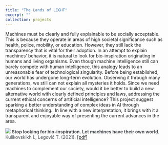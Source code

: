 ```yaml
---
title: "The Lands of LIGHT"
excerpt: ""
collection: projects
---
```

Machines must be clearly and fully explainable to be socially acceptable. This is because they operate in areas of high societal significance such as health, police, mobility, or education. However, they still lack the transparency that is vital for their adoption. 
In an attempt to explain machines’ behavior, it is natural to look for bio-inspiration originating in humans and living organisms. Even though machine intelligence still can barely compete with human intelligence, this analogy leads to an unreasonable fear of technological singularity.
Before being established, our world has undergone long-term evolution. Observing it through many generations, we still can not explain all mysteries it holds. Since we need machines to complement our society, would it be better to build a new alternative world with clearly defined principles and laws, addressing the current ethical concerns of artificial intelligence?
This project suggest sparking a better understanding of complex ideas in AI through metaphorical thinking.. In line with a new interpretation, it brings with it a transparent and enjoyable way of presenting the current advances in the area.

<img src='/images/LIGHTS_lands.png'>

<span style="color:#494e52">
<b>Stop looking for bio-inspiration. Let machines have their own world</b>.
Kulikovskikh I., Legović T. (2021). 
<span style="color:gray">
<a href="https://ilonakulikovskikh.github.io/files/kulikovskikh2021.pdf">[pdf]</a><br>


 <!--
developing machine learning projects through
building an artificial world
it complements the submission with new visualization tools, which improve clarity, content delivery,
and interactivity. The key point of worldbuilding is to encourage metaphorical thinking, which can
spark a better understanding of complex ideas by associating an unfamiliar idea with one that is
commonplace. This is one of the fastest ways to build practical intuition around machine learning,
addressing the transparency and explainability issues.
-->
